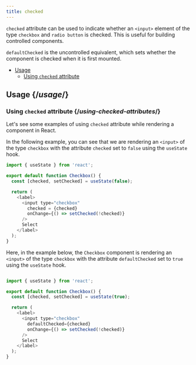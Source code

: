 ```yaml
---
title: checked
---
```


<Intro>

`checked` attribute can be used to indicate whether an `<input>` element of the type `checkbox` and `radio button` is checked. This is useful for building controlled components.

`defaultChecked` is the uncontrolled equivalent, which sets whether the component is checked when it is first mounted.

</Intro>

- [Usage](#usage)
  - [Using `checked` attribute](#using-checked-attribute)

## Usage {/*usage*/}

### Using `checked` attribute {/*using-checked-attributes*/}

Let's see some examples of using `checked` attribute while rendering a component in React.

In the following example, you can see that we are rendering an `<input>` of the type `checkbox` with the attribute `checked` set to `false` using the `useState` hook.

<Sandpack>

``` js
import { useState } from 'react';

export default function Checkbox() {
  const [checked, setChecked] = useState(false);

  return (
    <label>
      <input type="checkbox"
        checked = {checked}
        onChange={() => setChecked(!checked)}
      />
      Select
    </label>
  );
}

```
</Sandpack>


Here, in the example below, the `Checkbox` component is rendering an `<input>` of the type `checkbox` with the attribute `defaultChecked` set to `true` using the `useState` hook.

<Sandpack>

``` js

import { useState } from 'react';

export default function Checkbox() {
  const [checked, setChecked] = useState(true);

  return (
    <label>
      <input type="checkbox"
        defaultChecked={checked}
        onChange={() => setChecked(!checked)}
      />
      Select
    </label>
  );
}

```
</Sandpack>
